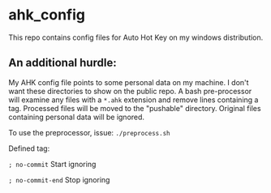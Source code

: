 # ahk_config

This repo contains config files for Auto Hot Key on my windows distribution.

## An additional hurdle:
My AHK config file points to some personal data on my machine. I don't want these directories to show on the public repo. A bash pre-processor will examine any files with a `*.ahk` extension and remove lines containing a tag. Processed files will be moved to the "pushable" directory. Original files containing personal data will be ignored.

To use the preprocessor, issue: `./preprocess.sh`

Defined tag:

`; no-commit`       Start ignoring

`; no-commit-end`   Stop ignoring
